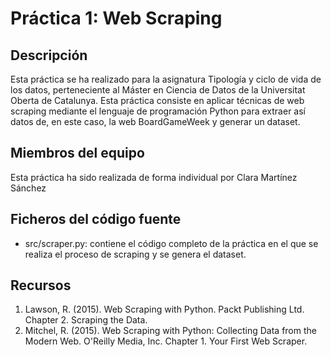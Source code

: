 # Práctica 1: Web Scraping 

## Descripción

Esta práctica se ha realizado para la asignatura Tipología y ciclo de vida de los datos, perteneciente al Máster en Ciencia de Datos de la Universitat Oberta de Catalunya. Esta práctica consiste en aplicar técnicas de web scraping mediante el lenguaje de programación Python para extraer así datos de, en este caso, la web BoardGameWeek y generar un dataset.

## Miembros del equipo

Esta práctica ha sido realizada de forma individual por Clara Martínez Sánchez

## Ficheros del código fuente

* src/scraper.py: contiene el código completo de la práctica en el que se realiza el proceso de scraping y se genera el dataset.

## Recursos

1. Lawson, R. (2015). Web Scraping with Python. Packt Publishing Ltd. Chapter 2. Scraping the Data.
2. Mitchel, R. (2015). Web Scraping with Python: Collecting Data from the Modern Web. O'Reilly Media, Inc. Chapter 1. Your First Web Scraper.
